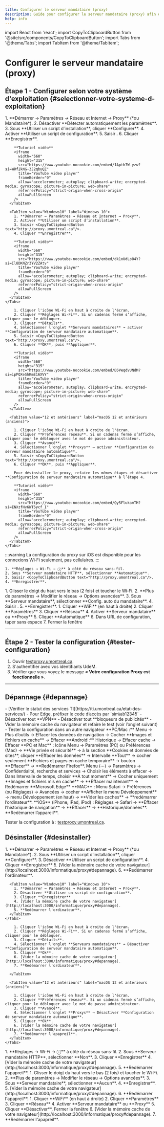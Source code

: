 ```yaml
---
title: Configurer le serveur mandataire (proxy)
description: Guide pour configurer le serveur mandataire (proxy) afin d'accéder aux ressources électroniques.
help: info
---
```


import React from 'react';
import CopyToClipboardButton from '@site/src/components/CopyToClipboardButton';
import Tabs from '@theme/Tabs';
import TabItem from '@theme/TabItem';

# Configurer le serveur mandataire (proxy)

## Étape 1 - Configurer selon votre système d'exploitation {#selectionner-votre-systeme-d-exploitation}

<Tabs groupId="os-tabs">

  <TabItem value="Windows" label="Windows">
    <Tabs groupId="Windows">
      <TabItem value="Windows11" label="Windows 11">
        1. **Démarrer → Paramètres → Réseau et Internet → Proxy** (*ou Mandataire*).  
        2. Désactiver **Détecter automatiquement les paramètres**.  
        3. Sous **Utiliser un script d’installation**, cliquer **Configurer**.  
        4. Activer **Utiliser un script de configuration**.  
        5. Saisir <CopyToClipboardButton text="http://proxy.umontreal.ca"/>.  
        6. Cliquer **Enregistrer**.

        **Tutoriel vidéo**  
        <iframe
          width="560"
          height="315"
          src="https://www.youtube-nocookie.com/embed/IApth7W-yzw?si=WRf2kNG-3J2qbuQZ"
          title="YouTube video player"
          frameBorder="0"
          allow="accelerometer; autoplay; clipboard-write; encrypted-media; gyroscope; picture-in-picture; web-share"
          referrerPolicy="strict-origin-when-cross-origin"
          allowFullScreen
        />
      </TabItem>
      
      <TabItem value="Windows10" label="Windows 10">
        1. **Démarrer → Paramètres → Réseau et Internet → Proxy**.  
        2. Activer **Utiliser un script d’installation**.  
        3. Saisir <CopyToClipboardButton text="http://proxy.umontreal.ca"/>.  
        4. Cliquer **Enregistrer**.

        **Tutoriel vidéo**  
        <iframe
          width="560"
          height="315"
          src="https://www.youtube-nocookie.com/embed/dk1oUdLo84Y?si=Il8DKNZr3YV2ZAtv"
          title="YouTube video player"
          frameBorder="0"
          allow="accelerometer; autoplay; clipboard-write; encrypted-media; gyroscope; picture-in-picture; web-share"
          referrerPolicy="strict-origin-when-cross-origin"
          allowFullScreen
        />
      </TabItem>
    </Tabs>
  </TabItem>
    <TabItem value="macOS" label="macOS">
    <Tabs groupId="macOS">
    <TabItem value="13 et ultérieurs" label="13 et ultérieurs (récents)">
       
        1. Cliquer l'icône Wi‑Fi en haut à droite de l'écran.
        2. Cliquer **Réglages Wi‑Fi**. Si un cadenas fermé s’affiche, cliquer pour le débloquer.  
        3. Cliquer **Détails**.
        4. Sélectionner l'onglet **Serveurs mandataires** → activer **Configuration de serveur mandataire automatique**.
        5. Saisir <CopyToClipboardButton text="http://proxy.umontreal.ca"/>.
        6. Cliquer **OK**, puis **Appliquer**.

        **Tutoriel vidéo**  
        <iframe
          width="560"
          height="315"
          src="https://www.youtube-nocookie.com/embed/D5VeqdvUNdM?si=ipPQXeShKmE16XVY"
          title="YouTube video player"
          frameBorder="0"
          allow="accelerometer; autoplay; clipboard-write; encrypted-media; gyroscope; picture-in-picture; web-share"
          referrerPolicy="strict-origin-when-cross-origin"
          allowFullScreen
        />
      </TabItem>
  
      <TabItem value="12 et antérieurs" label="macOS 12 et antérieurs (anciens)">

        1. Cliquer l'icône Wi‑Fi en haut à droite de l'écran.  
        2. Cliquer **Préférences réseau**. Si un cadenas fermé s’affiche, cliquer pour le débloquer avec le mot de passe administrateur.  
        3. Cliquer **Avancé**.  
        4. Sélectionner l'onglet **Proxys** → activer **Configuration de serveur mandataire automatique**.  
        5. Saisir <CopyToClipboardButton text="http://proxy.umontreal.ca"/>.
        6. Cliquer **OK**, puis **Appliquer**.

        Pour désinstaller le proxy, refaire les mêmes étapes et désactiver **Configuration de serveur mandataire automatique** à l’étape 4.

        **Tutoriel vidéo**  
        <iframe
          width="560"
          height="315"
          src="https://www.youtube-nocookie.com/embed/Qy5FlukamTM?si=ENXzfHv6WT5ycf_I"
          title="YouTube video player"
          frameBorder="0"
          allow="accelerometer; autoplay; clipboard-write; encrypted-media; gyroscope; picture-in-picture; web-share"
          referrerPolicy="strict-origin-when-cross-origin"
          allowFullScreen
        />
      </TabItem>
    </Tabs>
  </TabItem>

  <TabItem value="iOS" label="iOS">
    :::warning
    La configuration du proxy sur iOS est disponible pour les connexions Wi‑Fi seulement, pas cellulaires.
    :::

    1. **Réglages → Wi‑Fi → ⓘ** à côté du réseau sans‑fil.  
    2. Sous **Serveur mandataire HTTP**, sélectionner **Automatique**.  
    3. Saisir <CopyToClipboardButton text="http://proxy.umontreal.ca"/>.  
    4. **Enregistrer**.
  </TabItem>

  <TabItem value="Android" label="Android">
    1. Glisser le doigt du haut vers le bas (2 fois) et toucher le Wi‑Fi.  
    2. **Plus de paramètres → Modifier le réseau → Options avancées**.  
    3. Sous **Serveur mandataire**, sélectionner **Config. auto du mandataire**.  
    4. Saisir <CopyToClipboardButton text="http://proxy.umontreal.ca"/>.  
    5. **Enregistrer**.
  </TabItem>
  <TabItem value="Linux" label="Linux">
    1. Cliquer **WiFi** (en haut à droite)
    2. Cliquer **Paramètres**
    3. Cliquer **Réseau**
    4. Activer **Serveur mandataire** ou **Proxy**
    5. Cliquer **Automatique**
    6. Dans URL de configuration, taper sans espace <CopyToClipboardButton text="http://proxy.umontreal.ca"/>
    7. Fermer la fenêtre
  </TabItem>
</Tabs>

---

## Étape 2 - Tester la configuration {#tester-configuration}

1. Ouvrir [testproxy.umontreal.ca](http://testproxy.umontreal.ca).  
2. S'authentifier avec vos identifiants UdeM.  
3. Vérifier que vous voyez le message **« Votre configuration Proxy est fonctionnelle »**.

---

## Dépannage {#depannage}

<Tabs>
  <TabItem value="Tous navigateurs" label="Tous les navigateurs">
  - [Vérifier le statut des services TI](https://ti.umontreal.ca/etat-des-services/)  
  - Pour Edge, préfixer le code d’accès par `sim\ab12345` 
  - Désactiver tout **VPN**
  - Désactiver tout **bloqueurs de publicités**
  - Vider la mémoire cache du navigateur et refaire le test (voir l’onglet suivant)
  - Tester la configuration dans un autre navigateur
  </TabItem>

  <TabItem value="ViderCache" label="Vider le cache">
    <Tabs>
      <TabItem value="Chrome" label="Chrome">
      **PC/Mac :** Menu → Plus d’outils → Effacer les données de navigation → Cocher **Images et fichiers en cache** → Effacer  
      **Android :** Historique → Effacer cache → Effacer
      </TabItem>
      <TabItem value="Firefox" label="Firefox">
      **PC et Mac** : Icône Menu → Paramètres (PC) ou Préférences (Mac) → **Vie privée et sécurité** → à la section **Cookies et données de sites**, cliquer **Effacer les données** → Intervalle **Tout** → cocher seulement **Fichiers et pages en cache temporaire** → bouton **Effacer** → **Redémarrer Firefox**.
      </TabItem>
      <TabItem value="Edge" label="Edge">
      Menu (⋯) → Paramètres → Confidentialité, recherche et services → Choisir les éléments à effacer  → Dans Intervalle de temps, choisir **À tout moment**  → Cocher uniquement **Images et fichiers mis en cache**  → **Effacer maintenant** → Redémarrer **Microsoft Edge**
      </TabItem>
      <TabItem value="Safari" label="Safari">
      **MAC** : Menu Safari → Préférences (ou Réglages) → Avancées → cocher **Afficher le menu Développement** → menu Développement (en haut) → **Vider les caches** → **redémarrer l’ordinateur**.
      **iOS** (iPhone, iPad, iPod) : Réglages → Safari → **Effacer l’historique de navigation** → **Effacer** → **Historique/données**. **Redémarrer l’appareil**.
      </TabItem>
    </Tabs>
  </TabItem>
</Tabs>

Tester la configuration à : [testproxy.umontreal.ca](http://testproxy.umontreal.ca).  

## Désinstaller {#desinstaller}

<Tabs groupId="os-tabs">

  <TabItem value="Windows" label="Windows">
    <Tabs groupId="Windows">
      <TabItem value="Windows11" label="Windows 11">
        1. **Démarrer → Paramètres → Réseau et Internet → Proxy** (*ou Mandataire*).
        2. Sous **Utiliser un script d’installation**, cliquer **Configurer**.  
        3. Désactiver **Utiliser un script de configuration**.
        4. Cliquer **Enregistrer**
        5. [Vider la mémoire cache de votre navigateur](http://localhost:3000/informatique/proxy#depannage).
        6. **Redémarrer l'ordinateur**.
      </TabItem>
      
      <TabItem value="Windows10" label="Windows 10">
        1. **Démarrer → Paramètres → Réseau et Internet → Proxy**.  
        2. Désactiver **Utiliser un script de configuration**.
        3. Cliquer **Enregistrer**
        4. [Vider la mémoire cache de votre navigateur](http://localhost:3000/informatique/proxy#depannage).
        5. **Redémarrer l'ordinateur**.
      </TabItem>
    </Tabs>
  </TabItem>
    <TabItem value="macOS" label="macOS">
    <Tabs groupId="macOS">
    <TabItem value="13 et ultérieurs" label="13 et ultérieurs (récents)">
       
        1. Cliquer l'icône Wi‑Fi en haut à droite de l'écran.
        2. Cliquer **Réglages Wi‑Fi**. Si un cadenas fermé s’affiche, cliquer pour le débloquer.  
        3. Cliquer **Détails**.
        4. Sélectionner l'onglet **Serveurs mandataires** → Désactiver **Configuration de serveur mandataire automatique**.
        5. Cliquer **Ok**.
        6. [Vider la mémoire cache de votre navigateur](http://localhost:3000/informatique/proxy#depannage).
        7. **Redémarrer l'ordinateur**.

      </TabItem>
  
      <TabItem value="12 et antérieurs" label="macOS 12 et antérieurs (anciens)">

        1. Cliquer l'icône Wi‑Fi en haut à droite de l'écran.  
        2. Cliquer **Préférences réseau**. Si un cadenas fermé s’affiche, cliquer pour le débloquer avec le mot de passe administrateur.  
        3. Cliquer **Avancé**.  
        4. Sélectionner l'onglet **Proxys** → Désactiver **Configuration de serveur mandataire automatique**.  
        5. Cliquer **Ok**.
        6. [Vider la mémoire cache de votre navigateur](http://localhost:3000/informatique/proxy#depannage).
        7. **Redémarrer l'apapreil**.
      </TabItem>
    </Tabs>
  </TabItem>

  <TabItem value="iOS" label="iOS">
        1. **Réglages → Wi‑Fi → ⓘ** à côté du réseau sans‑fil.  
        2. Sous **Serveur mandataire HTTP**, sélectionner **Non**.
        3. Cliquer **Enregistrer**
        4. [Vider la mémoire cache de votre navigateur](http://localhost:3000/informatique/proxy#depannage).
        5. **Redémarrer l'apapreil**.
  </TabItem>

  <TabItem value="Android" label="Android">
    1. Glisser le doigt du haut vers le bas (2 fois) et toucher le Wi‑Fi.  
    2. **Plus de paramètres → Modifier le réseau → Options avancées**.  
    3. Sous **Serveur mandataire**, sélectionner **Aucun**.  
    4. **Enregistrer**.
    5. [Vider la mémoire cache de votre navigateur](http://localhost:3000/informatique/proxy#depannage).
    6. **Redémarrer l'apapreil**.
  </TabItem>
  <TabItem value="Linux" label="Linux">
    1. Cliquer **WiFi** (en haut à droite)
    2. Cliquer **Paramètres**
    3. Cliquer **Réseau**
    4. Activer **Serveur mandataire** ou **Proxy**
    5. Cliquer **Désactiver**, Fermer la fenêtre
    6. [Vider la mémoire cache de votre navigateur](http://localhost:3000/informatique/proxy#depannage).
    7. **Redémarrer l'apapreil**.
  </TabItem>
</Tabs>
